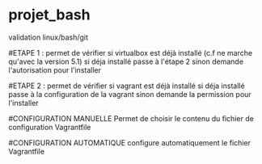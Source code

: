 # projet_bash
validation linux/bash/git

#ETAPE 1 :
permet de vérifier si virtualbox est déjà installé (c.f ne marche qu'avec la version 5.1)
si déja installé passe à l'étape 2 sinon demande l'autorisation pour l'installer

#ETAPE 2 :
permet de vérifier si vagrant est déjà installé
si déja installé passe à la configuration de la vagrant sinon demande la permission pour l'installer

#CONFIGURATION MANUELLE
Permet de choisir le contenu du fichier de configuration Vagrantfile

#CONFIGURATION AUTOMATIQUE
configure automatiquement le fichier Vagrantfile

